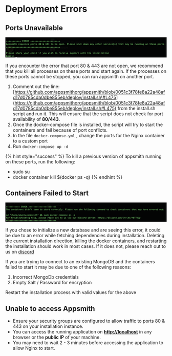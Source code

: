 # Deployment Errors

## Ports Unavailable

![](../.gitbook/assets/ports-open.png)

If you encounter the error that port 80 & 443 are not open, we recommend that you kill all processes on these ports and start again. If the processes on these ports cannot be stopped, you can run appsmith on another port.

1. Comment out the line: [https://github.com/appsmithorg/appsmith/blob/0051c3f78fe8a22a48afd17d0785cda0dbe855eb/deploy/install.sh\#L475](https://github.com/appsmithorg/appsmith/blob/0051c3f78fe8a22a48afd17d0785cda0dbe855eb/deploy/install.sh#L475) from the install.sh script and run it. This will ensure that the script does not check for port availability of **80/443**.
2. Once the docker-compose file is installed, the script will try to start the containers and fail because of port conflicts.
3. In the file `docker-compose.yml` , change the ports for the Nginx container to a custom port
4. Run `docker-compose up -d`

{% hint style="success" %}
To kill a previous version of appsmith running on these ports, run the following:

* sudo su
* docker container kill $\(docker ps -q\) 
{% endhint %}

## Containers Failed to Start

![](../.gitbook/assets/container2.png)

If you chose to initialize a new database and are seeing this error, it could be due to an error while fetching dependencies during installation. Deleting the current installation direction, killing the docker containers, and restarting the installation should work in most cases. If it does not, please reach out to us on [discord](https://discord.com/invite/rBTTVJp)

If you are trying to connect to an existing MongoDB and the containers failed to start it may be due to one of the following reasons:

1. Incorrect MongoDb credentials
2. Empty Salt / Password for encryption  

Restart the installation process with valid values for the above

## Unable to access Appsmith

* Ensure your security groups are configured to allow traffic to ports 80 & 443 on your installation instance. 
* You can access the running application on [**http://localhost**](http://localhost) in any browser or the **public IP** of your machine.
* You may need to wait 2 - 3 minutes before accessing the application to allow Nginx to start.

